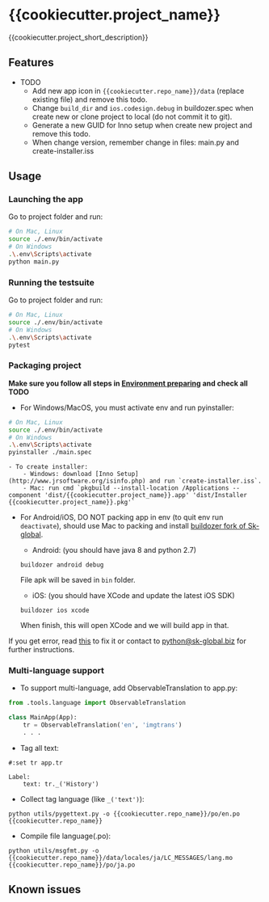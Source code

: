 # {{cookiecutter.project_name}}

{{cookiecutter.project_short_description}}

## Features


- TODO
    - Add new app icon in `{{cookiecutter.repo_name}}/data` (replace existing file) and remove this todo.
    - Change `build_dir` and `ios.codesign.debug` in buildozer.spec when create new or clone project to local (do not commit it to git).
    - Generate a new GUID for Inno setup when create new project and remove this todo.
    - When change version, remember change in files: main.py and create-installer.iss

## Usage

### Launching the app

Go to project folder and run:

```bash
# On Mac, Linux
source ./.env/bin/activate
# On Windows
.\.env\Scripts\activate
python main.py
```

### Running the testsuite

Go to project folder and run:

```bash
# On Mac, Linux
source ./.env/bin/activate
# On Windows
.\.env\Scripts\activate
pytest
```

### Packaging project

**Make sure you follow all steps in [Environment preparing](https://kivy-skglobal.readthedocs.io/en/latest/#environment-preparing) and check all TODO**

- For Windows/MacOS, you must activate env and run pyinstaller:

```bash
# On Mac, Linux
source ./.env/bin/activate
# On Windows
.\.env\Scripts\activate
pyinstaller ./main.spec
```

    - To create installer:
        - Windows: download [Inno Setup](http://www.jrsoftware.org/isinfo.php) and run `create-installer.iss`.
        - Mac: run cmd `pkgbuild --install-location /Applications --component 'dist/{{cookiecutter.project_name}}.app' 'dist/Installer {{cookiecutter.project_name}}.pkg'`

- For Android/iOS, DO NOT packing app in env (to quit env run `deactivate`), should use Mac to packing and install [buildozer fork of Sk-global](https://github.com/Thong-Tran/buildozer/tree/fix-errors).

    - Android: (you should have java 8 and python 2.7)

    ```
    buildozer android debug
    ```

    File apk will be saved in `bin` folder.

    - iOS: (you should have XCode and update the latest iOS SDK)

    ```
    buildozer ios xcode
    ```

    When finish, this will open XCode and we will build app in that.

If you get error, read [this](https://kivy-skglobal.readthedocs.io/en/latest/development/packaging-project/) to fix it or contact to python@sk-global.biz for further instructions.

### Multi-language support

- To support multi-language, add ObservableTranslation to app.py:

```python
from .tools.language import ObservableTranslation

class MainApp(App):
    tr = ObservableTranslation('en', 'imgtrans')
    . . .
```

- Tag all text:

```kv
#:set tr app.tr

Label:
    text: tr._('History')
```

- Collect tag language (like `_('text')`):

```
python utils/pygettext.py -o {{cookiecutter.repo_name}}/po/en.po {{cookiecutter.repo_name}}
```

- Compile file language(.po):

```
python utils/msgfmt.py -o {{cookiecutter.repo_name}}/data/locales/ja/LC_MESSAGES/lang.mo {{cookiecutter.repo_name}}/po/ja.po
```

## Known issues
